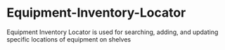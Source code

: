 # Equipment-Inventory-Locator
Equipment Inventory Locator is used for searching, adding, and updating specific locations of equipment on shelves
